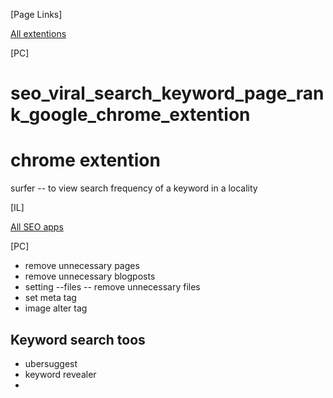 
[Page Links]

[All extentions](https://github.com/atiq-shumon/seo_viral_search_keyword_page_rank_google_chrome_extention_produc_tools/tree/main/All%20Extentions)

[PC]

# seo_viral_search_keyword_page_rank_google_chrome_extention

chrome extention
=========================
surfer -- to view search frequency of a keyword in a locality

[IL]

[All SEO apps](https://github.com/atiq-shumon/Shopify-dev-ecommerce-free-outsour/tree/main/Apps)

[PC]

- remove unnecessary pages
- remove unnecessary blogposts
- setting --files -- remove unnecessary files 
- set meta tag
- image alter tag

Keyword search toos
---------------------
- ubersuggest
- keyword revealer
- 
